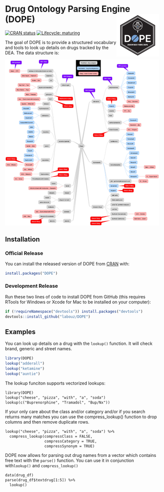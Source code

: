 
# Drug Ontology Parsing Engine (DOPE) <a href='https://ctn-0094.github.io/DOPE/'><img src='man/figures/DOPE_hex.png' align="right" height="139" /></a>

<!-- badges: start -->
  [![CRAN status](https://www.r-pkg.org/badges/version/DOPE)](https://CRAN.R-project.org/package=DOPE)
  [![Lifecycle: maturing](https://img.shields.io/badge/lifecycle-maturing-blue.svg)](https://www.tidyverse.org/lifecycle/#maturing)
<!-- badges: end -->

The goal of DOPE is to provide a structured vocabulary and tools to look up details on drugs tracked by the DEA.  The data structure is:

![Figure 1. Detailed view of data structure can be seen on the package website.](./inst/extdata/Drugs.jpg)

## Installation

### Official Release
You can install the released version of DOPE from [CRAN](https://CRAN.R-project.org) with:

``` r
install.packages("DOPE")
```


### Development Release
Run these two lines of code to install DOPE from GitHub (this requires RTools for Windows or Xcode for Mac to be installed on your computer):

``` r
if (!requireNamespace("devtools")) install.packages("devtools")
devtools::install_github("labouz/DOPE")
```

## Examples

You can look up details on a drug with the `lookup()` function.  It will check brand, generic and street names.

``` r
library(DOPE)
lookup("adderall")
lookup("ketamine")
lookup("auntie")
```

The lookup funciton supports vectorized lookups:
```
library(DOPE)
lookup("cheese", "pizza", "with", "a", "soda")
lookup(c("Buprenorphine", "Tramadol", "Bup/Nx"))
```

If your only care about the class and/or category and/or if you search returns many matches you can use the compress_lookup() function to drop columns and then remove duplicate rows.

```
lookup("cheese", "pizza", "with", "a", "soda") %>%
  compress_lookup(compressClass = FALSE,
                  compressCategory = TRUE,
                  compressSynonym = TRUE)
```

DOPE now allows for parsing out drug names from a vector which contains free text with the `parse()` function. You can use it in conjunction with`lookup()` and `compress_lookup()`

```
data(drug_df)
parse(drug_df$textdrug[1:5]) %>%
  lookup()
```
